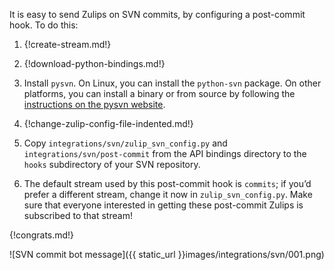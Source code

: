 It is easy to send Zulips on SVN commits, by configuring a
post-commit hook. To do this:

1. {!create-stream.md!}

1. {!download-python-bindings.md!}

1. Install `pysvn`. On Linux, you can install the `python-svn`
   package. On other platforms, you can install a binary or from
   source by following the [instructions on the pysvn website][1].

   [1]: http://pysvn.tigris.org/project_downloads.html

1. {!change-zulip-config-file-indented.md!}

1. Copy `integrations/svn/zulip_svn_config.py` and
   `integrations/svn/post-commit` from the API bindings directory
   to the `hooks` subdirectory of your SVN repository.

1. The default stream used by this post-commit hook is `commits`; if
   you’d prefer a different stream, change it now in
   `zulip_svn_config.py`. Make sure that everyone interested in getting
   these post-commit Zulips is subscribed to that stream!

{!congrats.md!}

![SVN commit bot message]({{ static_url }}images/integrations/svn/001.png)
